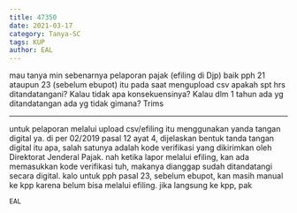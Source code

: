 ```yaml
---
title: 47350
date: 2021-03-17
category: Tanya-SC
tags: KUP
author: EAL
---
```


mau tanya min sebenarnya pelaporan pajak (efiling di Djp) baik pph 21 ataupun 23 (sebelum ebupot) itu pada saat mengupload csv apakah spt hrs ditandatangani? Kalau tidak apa konsekuensinya? Kalau dlm 1 tahun ada yg ditandatangan ada yg tidak gimana? Trims

---

untuk pelaporan melalui upload csv/efiling itu menggunakan yanda tangan digital ya. di per 02/2019 pasal 12 ayat 4, dijelaskan bentuk tanda tangan digital itu apa, salah satunya adalah kode verifikasi yang dikirimkan oleh Direktorat Jenderal Pajak. nah ketika lapor melalui efiling, kan ada memasukkan kode verifikasi tuh, makanya dianggap sudah ditandatangi secara digital. kalo untuk pph pasal 23, sebelum ebupot, kan masih manual ke kpp karena belum bisa melalui efiling. jika langsung ke kpp, pak

`EAL`
